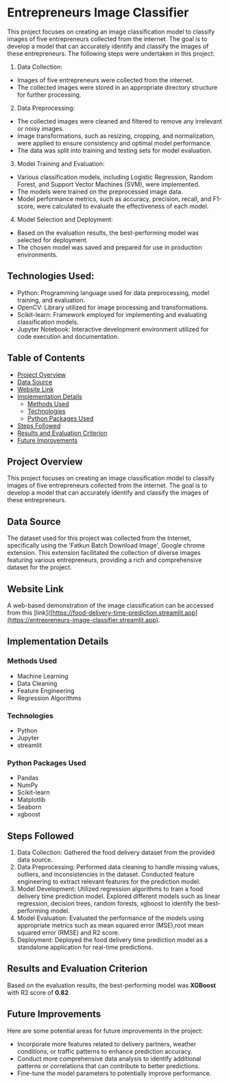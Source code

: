 # Entrepreneurs Image Classifier

This project focuses on creating an image classification model to classify images of five entrepreneurs collected from the internet. The goal is to develop a model that can accurately identify and classify the images of these entrepreneurs. The following steps were undertaken in this project:

1. Data Collection:
* Images of five entrepreneurs were collected from the internet.
* The collected images were stored in an appropriate directory structure for further processing.

2. Data Preprocessing:
* The collected images were cleaned and filtered to remove any irrelevant or noisy images.
* Image transformations, such as resizing, cropping, and normalization, were applied to ensure consistency and optimal model performance.
* The data was split into training and testing sets for model evaluation.

3. Model Training and Evaluation:
* Various classification models, including Logistic Regression, Random Forest, and Support Vector Machines (SVM), were implemented.
* The models were trained on the preprocessed image data.
* Model performance metrics, such as accuracy, precision, recall, and F1-score, were calculated to evaluate the effectiveness of each model.

4. Model Selection and Deployment:
* Based on the evaluation results, the best-performing model was selected for deployment.
* The chosen model was saved and prepared for use in production environments.

## Technologies Used:

* Python: Programming language used for data preprocessing, model training, and evaluation.
* OpenCV: Library utilized for image processing and transformations.
* Scikit-learn: Framework employed for implementing and evaluating classification models.
* Jupyter Notebook: Interactive development environment utilized for code execution and documentation.




## Table of Contents
- [Project Overview](#project-overview)
- [Data Source](#data-source)
- [Website Link](#website-link)
- [Implementation Details](#implementation-details)
    - [Methods Used](#methods-used)
    - [Technologies](#technologies)
    - [Python Packages Used](#python-packages-used)
- [Steps Followed](#steps-followed)
- [Results and Evaluation Criterion](#results-and-evaluation-criterion)
- [Future Improvements](#future-improvements)

  
## Project Overview
This project focuses on creating an image classification model to classify images of five entrepreneurs collected from the internet. The goal is to develop a model that can accurately identify and classify the images of these entrepreneurs. 

## Data Source
The dataset used for this project was collected from the Internet, specifically using the 'Fatkun Batch Download Image', Google chrome extension. This extension facilitated the collection of diverse images featuring various entrepreneurs, providing a rich and comprehensive dataset for the project.

## Website Link

A web-based demonstration of the image classification can be accessed from this [link]([https://food-delivery-time-prediction.streamlit.app](https://entrepreneurs-image-classifier.streamlit.app).

## Implementation Details

### Methods Used
* Machine Learning
* Data Cleaning
* Feature Engineering
* Regression Algorithms

### Technologies
* Python
* Jupyter
* streamlit

### Python Packages Used
* Pandas
* NumPy
* Scikit-learn
* Matplotlib
* Seaborn
* xgboost

## Steps Followed

1. Data Collection: Gathered the food delivery dataset from the provided data source.
2. Data Preprocessing: Performed data cleaning to handle missing values, outliers, and inconsistencies in the dataset. Conducted feature engineering to extract relevant features for the prediction model.
3. Model Development: Utilized regression algorithms to train a food delivery time prediction model. Explored different models such as linear regression, decision trees, random forests, xgboost to identify the best-performing model.
4. Model Evaluation: Evaluated the performance of the models using appropriate metrics such as mean squared error (MSE),root mean squared error (RMSE) and R2 score.
5. Deployment: Deployed the food delivery time prediction model as a standalone application for real-time predictions.

## Results and Evaluation Criterion

Based on the evaluation results, the best-performing model was **XGBoost** with R2 score of **0.82**

## Future Improvements

Here are some potential areas for future improvements in the project:

* Incorporate more features related to delivery partners, weather conditions, or traffic patterns to enhance prediction accuracy.
* Conduct more comprehensive data analysis to identify additional patterns or correlations that can contribute to better predictions.
* Fine-tune the model parameters to potentially improve performance.






